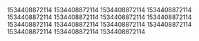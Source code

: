 1534408872114
1534408872114
1534408872114
1534408872114
1534408872114
1534408872114
1534408872114
1534408872114
1534408872114
1534408872114
1534408872114
1534408872114
1534408872114
1534408872114
1534408872114